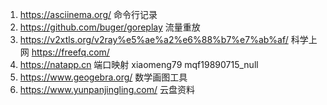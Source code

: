 1. https://asciinema.org/  命令行记录
2. https://github.com/buger/goreplay 流量重放
3. https://v2xtls.org/v2ray%e5%ae%a2%e6%88%b7%e7%ab%af/ 科学上网  https://freefq.com/
4. https://natapp.cn 端口映射 xiaomeng79  mqf19890715_null
6. https://www.geogebra.org/  数学画图工具
7. https://www.yunpanjingling.com/  云盘资料